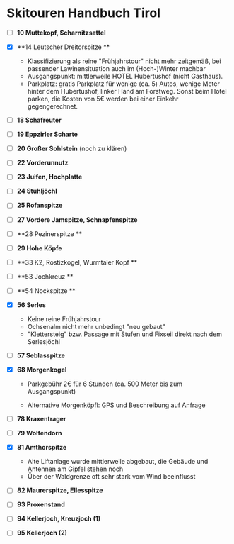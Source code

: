 # Skitouren Handbuch Tirol



- [ ] **10 Muttekopf, Scharnitzsattel**
- [x] **14 Leutscher Dreitorspitze **

  - Klassifizierung als reine "Frühjahrstour" nicht mehr zeitgemäß, bei passender Lawinensituation auch im (Hoch-)Winter machbar
  - Ausgangspunkt: mittlerweile HOTEL Hubertushof (nicht Gasthaus).
  - Parkplatz: gratis Parkplatz für wenige (ca. 5) Autos, wenige Meter hinter dem Hubertushof, linker Hand am Forstweg. Sonst beim Hotel parken, die Kosten von 5€ werden bei einer Einkehr gegengerechnet.
- [ ] **18 Schafreuter** 
- [ ] **19 Eppzirler Scharte**
- [ ] **20 Großer Sohlstein** (noch zu klären)
- [ ] **22 Vorderunnutz** 
- [ ] **23 Juifen, Hochplatte** 
- [ ] **24 Stuhljöchl** 
- [ ] **25 Rofanspitze** 
- [ ] **27 Vordere Jamspitze, Schnapfenspitze**
- [ ] **28 Pezinerspitze ** 
- [ ] **29 Hohe Köpfe** 
- [ ] **33 K2, Rostizkogel, Wurmtaler Kopf ** 
- [ ] **53 Jochkreuz ** 
- [ ] **54 Nockspitze **
- [x] **56 Serles**

  - Keine reine Frühjahrstour
  - Ochsenalm nicht mehr unbedingt "neu gebaut"
  - "Klettersteig" bzw. Passage mit Stufen und Fixseil direkt nach dem Serlesjöchl
- [ ] **57 Seblasspitze** 
- [x] **68 Morgenkogel**

  - Parkgebühr 2€ für 6 Stunden (ca. 500 Meter bis zum Ausgangspunkt)

  - Alternative Morgenköpfl: GPS und Beschreibung auf Anfrage
- [ ] **78 Kraxentrager** 
- [ ] **79 Wolfendorn** 
- [x] **81 Amthorspitze**

  - Alte Liftanlage wurde mittlerweile abgebaut, die Gebäude und Antennen am Gipfel stehen noch
  - Über der Waldgrenze oft sehr stark vom Wind beeinflusst
- [ ] **82 Maurerspitze, Ellesspitze** 
- [ ] **93 Proxenstand** 
- [ ] **94 Kellerjoch, Kreuzjoch (1)** 
- [ ] **95 Kellerjoch (2)**